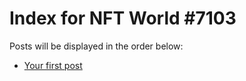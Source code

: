# Index for NFT World #7103
Posts will be displayed in the order below:

- [Your first post](./001-first.md)


